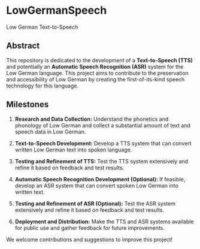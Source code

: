 # LowGermanSpeech
Low German Text-to-Speech

## Abstract

This repository is dedicated to the development of a **Text-to-Speech (TTS)** and potentially an **Automatic Speech Recognition (ASR)** system for the Low German language. This project aims to contribute to the preservation and accessibility of Low German by creating the first-of-its-kind speech technology for this language.

## Milestones

1. **Research and Data Collection:** Understand the phonetics and phonology of Low German and collect a substantial amount of text and speech data in Low German.

2. **Text-to-Speech Development:** Develop a TTS system that can convert written Low German text into spoken language.

3. **Testing and Refinement of TTS:** Test the TTS system extensively and refine it based on feedback and test results.

4. **Automatic Speech Recognition Development (Optional):** If feasible, develop an ASR system that can convert spoken Low German into written text.

5. **Testing and Refinement of ASR (Optional):** Test the ASR system extensively and refine it based on feedback and test results.

6. **Deployment and Distribution:** Make the TTS and ASR systems available for public use and gather feedback for future improvements.

We welcome contributions and suggestions to improve this project!


